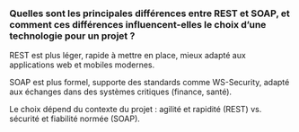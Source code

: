 ### Quelles sont les principales différences entre REST et SOAP, et comment ces différences influencent-elles le choix d’une technologie pour un projet ?

REST est plus léger, rapide à mettre en place, mieux adapté aux applications web et mobiles modernes.

SOAP est plus formel, supporte des standards comme WS-Security, adapté aux échanges dans des systèmes critiques (finance, santé).

Le choix dépend du contexte du projet : agilité et rapidité (REST) vs. sécurité et fiabilité normée (SOAP).